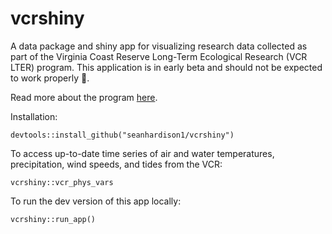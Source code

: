 # vcrshiny
A data package and shiny app for visualizing research data collected as part of the Virginia Coast Reserve Long-Term Ecological Research (VCR LTER) program. This application is in early beta and should not be expected to work properly :ghost:. 

Read more about the program [here](https://www.vcrlter.virginia.edu/home2/).

Installation:
```
devtools::install_github("seanhardison1/vcrshiny")
```

To access up-to-date time series of air and water temperatures, precipitation, wind speeds, and tides from the VCR:
```
vcrshiny::vcr_phys_vars
```

To run the dev version of this app locally:
```
vcrshiny::run_app()
```
